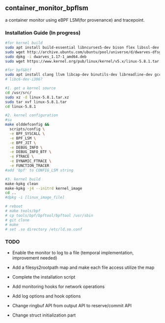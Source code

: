 ## container_monitor_bpflsm
a container monitor using eBPF LSM(for provenance) and tracepoint.  

### Installation Guide (In progress)
```bash
#for kernel build
sudo apt install build-essential libncurses5-dev bison flex libssl-dev libelf-dev bin86 kernel-package
sudo wget http://archive.ubuntu.com/ubuntu/pool/universe/d/dwarves-dfsg/dwarves_1.17-1_amd64.deb
sudo dpkg -i dwarves_1.17-1_amd64.deb
sudo wget https://www.kernel.org/pub/linux/kernel/v5.x/linux-5.8.1.tar.xz -P /usr/src

#for bpf&btf
sudo apt install clang llvm libcap-dev binutils-dev libreadline-dev gcc-multilib
# libc6-dev-i386?

#1. get a kernel source 
cd /usr/src/
sudo xz -d linux-5.8.1.tar.xz
sudo tar xvf linux-5.8.1.tar
cd linux-5.8.1

#2. kernel configuration
#su
make olddefconfig &&
  scripts/config \
  -e BPF_SYSCALL \
  -e BPF_LSM \
  -e BPF_JIT \
  -e DEBUG_INFO \
  -e DEBUG_INFO_BTF \
  -e FTRACE \
  -e DYNAMIC_FTRACE \
  -e FUNCTION_TRACER
#add 'bpf' to CONFIG_LSM string

#3. kernel build
make-kpkg clean
make-kpkg -j4 --initrd kernel_image
cd ..
#dpkg -i [linux_image_file]

# reboot
# make tools/bpf
# cp tools/bpf/bpftool/bpftool /usr/sbin
# git clone
# make
# set .so directory /etc/ld.so.conf 
```

### TODO
- Enable the monitor to log to a file (temporal implementation, improvement needed) 
- Add a filesys2rootpath map and make each file access utilize the map  

- Complete the installation script  
- Add monitoring hooks for network operations  
- Add log options and hook options  
- Change ringbuf API from output API to reserve/commit API
- Change struct initialization part
